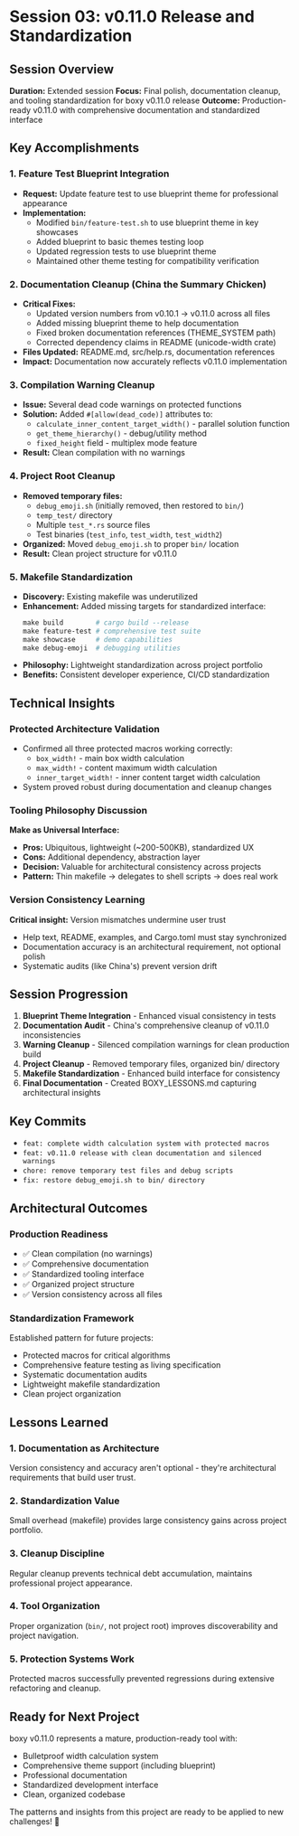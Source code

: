 # Session 03: v0.11.0 Release and Standardization

## Session Overview
**Duration:** Extended session
**Focus:** Final polish, documentation cleanup, and tooling standardization for boxy v0.11.0 release
**Outcome:** Production-ready v0.11.0 with comprehensive documentation and standardized interface

## Key Accomplishments

### 1. Feature Test Blueprint Integration
- **Request:** Update feature test to use blueprint theme for professional appearance
- **Implementation:**
  - Modified `bin/feature-test.sh` to use blueprint theme in key showcases
  - Added blueprint to basic themes testing loop
  - Updated regression tests to use blueprint theme
  - Maintained other theme testing for compatibility verification

### 2. Documentation Cleanup (China the Summary Chicken)
- **Critical Fixes:**
  - Updated version numbers from v0.10.1 → v0.11.0 across all files
  - Added missing blueprint theme to help documentation
  - Fixed broken documentation references (THEME_SYSTEM path)
  - Corrected dependency claims in README (unicode-width crate)
- **Files Updated:** README.md, src/help.rs, documentation references
- **Impact:** Documentation now accurately reflects v0.11.0 implementation

### 3. Compilation Warning Cleanup
- **Issue:** Several dead code warnings on protected functions
- **Solution:** Added `#[allow(dead_code)]` attributes to:
  - `calculate_inner_content_target_width()` - parallel solution function
  - `get_theme_hierarchy()` - debug/utility method
  - `fixed_height` field - multiplex mode feature
- **Result:** Clean compilation with no warnings

### 4. Project Root Cleanup
- **Removed temporary files:**
  - `debug_emoji.sh` (initially removed, then restored to `bin/`)
  - `temp_test/` directory
  - Multiple `test_*.rs` source files
  - Test binaries (`test_info`, `test_width`, `test_width2`)
- **Organized:** Moved `debug_emoji.sh` to proper `bin/` location
- **Result:** Clean project structure for v0.11.0

### 5. Makefile Standardization
- **Discovery:** Existing makefile was underutilized
- **Enhancement:** Added missing targets for standardized interface:
  ```makefile
  make build        # cargo build --release
  make feature-test # comprehensive test suite
  make showcase     # demo capabilities
  make debug-emoji  # debugging utilities
  ```
- **Philosophy:** Lightweight standardization across project portfolio
- **Benefits:** Consistent developer experience, CI/CD standardization

## Technical Insights

### Protected Architecture Validation
- Confirmed all three protected macros working correctly:
  - `box_width!` - main box width calculation
  - `max_width!` - content maximum width calculation
  - `inner_target_width!` - inner content target width calculation
- System proved robust during documentation and cleanup changes

### Tooling Philosophy Discussion
**Make as Universal Interface:**
- **Pros:** Ubiquitous, lightweight (~200-500KB), standardized UX
- **Cons:** Additional dependency, abstraction layer
- **Decision:** Valuable for architectural consistency across projects
- **Pattern:** Thin makefile → delegates to shell scripts → does real work

### Version Consistency Learning
**Critical insight:** Version mismatches undermine user trust
- Help text, README, examples, and Cargo.toml must stay synchronized
- Documentation accuracy is an architectural requirement, not optional polish
- Systematic audits (like China's) prevent version drift

## Session Progression

1. **Blueprint Theme Integration** - Enhanced visual consistency in tests
2. **Documentation Audit** - China's comprehensive cleanup of v0.11.0 inconsistencies
3. **Warning Cleanup** - Silenced compilation warnings for clean production build
4. **Project Cleanup** - Removed temporary files, organized bin/ directory
5. **Makefile Standardization** - Enhanced build interface for consistency
6. **Final Documentation** - Created BOXY_LESSONS.md capturing architectural insights

## Key Commits
- `feat: complete width calculation system with protected macros`
- `feat: v0.11.0 release with clean documentation and silenced warnings`
- `chore: remove temporary test files and debug scripts`
- `fix: restore debug_emoji.sh to bin/ directory`

## Architectural Outcomes

### Production Readiness
- ✅ Clean compilation (no warnings)
- ✅ Comprehensive documentation
- ✅ Standardized tooling interface
- ✅ Organized project structure
- ✅ Version consistency across all files

### Standardization Framework
Established pattern for future projects:
- Protected macros for critical algorithms
- Comprehensive feature testing as living specification
- Systematic documentation audits
- Lightweight makefile standardization
- Clean project organization

## Lessons Learned

### 1. Documentation as Architecture
Version consistency and accuracy aren't optional - they're architectural requirements that build user trust.

### 2. Standardization Value
Small overhead (makefile) provides large consistency gains across project portfolio.

### 3. Cleanup Discipline
Regular cleanup prevents technical debt accumulation, maintains professional project appearance.

### 4. Tool Organization
Proper organization (`bin/`, not project root) improves discoverability and project navigation.

### 5. Protection Systems Work
Protected macros successfully prevented regressions during extensive refactoring and cleanup.

## Ready for Next Project
boxy v0.11.0 represents a mature, production-ready tool with:
- Bulletproof width calculation system
- Comprehensive theme support (including blueprint)
- Professional documentation
- Standardized development interface
- Clean, organized codebase

The patterns and insights from this project are ready to be applied to new challenges! 🚀
